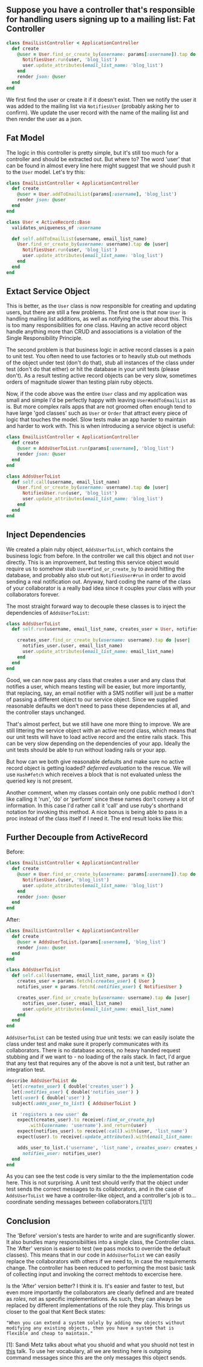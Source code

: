 Suppose you have a controller that's responsible for handling users signing up to a mailing list:
Fat Controller
--------------

```ruby
class EmailListController < ApplicationController
  def create
    @user = User.find_or_create_by(username: params[:username]).tap do |user|
      NotifiesUser.run(user, 'blog_list')
      user.update_attributes(email_list_name: 'blog_list')
    end
    render json: @user
  end
end

```
We first find the user or create it if it doesn't exist. Then we notify the user it was added to the mailing list via ```NotifiesUser``` (probably asking her to confirm). We update the user record with the name of the mailing list and then render the user as a json.

Fat Model
--------------
The logic in this controller is pretty simple, but it's still too much for a controller and should be extracted out. But where to? The word 'user' that can be found in almost every line here might suggest that we should push it to the ```User``` model. Let's try this:

```ruby
class EmailListController < ApplicationController
  def create
    @user = User.addToEmailList(params[:username], 'blog_list')
    render json: @user
  end
end

```
```ruby
class User < ActiveRecord::Base
  validates_uniqueness_of :username

  def self.addToEmailList(username, email_list_name)
  	User.find_or_create_by(username: username).tap do |user|
      NotifiesUser.run(user, 'blog_list')
      user.update_attributes(email_list_name: 'blog_list')
    end
  end
end
```
Extact Service Object
--------------
This is better, as the ```User``` class is now responsible for creating and updating users, but there are still a few problems. The first one is that now ```User``` is handling mailing list additions, as well as notifying the user about this. This is too many responsibilities for one class. Having an active record object handle anything more than CRUD and associations is a violation of the Single Responsibility Principle.

The second problem is that business logic in active record classes is a pain to unit test. You often need to use factories or to heavily stub out methods of the object under test (don't do that), stub all instances of the class under test (don't do that either) or hit the database in your unit tests (please don't). As a result testing active record objects can be very slow, sometimes orders of magnitude slower than testing plain ruby objects.

Now, if the code above was the entire ```User``` class and my application was small and simple I'd be perfectly happy with leaving ```User#addToEmailList``` as is. But more complex rails apps that are not groomed often enough tend to have large 'god classes' such as ```User``` or ```Order``` that attract every piece of logic that touches the model. Slow tests make an app harder to maintain and harder to work with. This is when introducing a service object is useful:

```ruby
class EmailListController < ApplicationController
  def create
    @user = AddsUserToList.run(params[:username], 'blog_list')
    render json: @user
  end
end
```
```ruby
class AddsUserToList
  def self.call(username, email_list_name)
    User.find_or_create_by(username: username).tap do |user|
      NotifiesUser.run(user, 'blog_list')
      user.update_attributes(email_list_name: 'blog_list')
    end
  end
end
```
Inject Dependencies
--------------

We created a plain ruby object, ```AddsUserToList```, which contains the business logic from before. In the controller we call this object and not ```User``` directly.
This is an improvement, but testing this service object would require us to somehow stub ```User#find_or_create_by``` to avoid hitting the database, and probably also stub out ```NotifiesUser#run``` in order to avoid sending a real notification out. Anyway, hard coding the name of the class of your collaborator is a really bad idea since it couples your class with your collaborators forever.

The most straight forward way to decouple these classes is to inject the dependencies of ```AddsUserToList```:

```ruby
class AddsUserToList
  def self.run(username, email_list_name, creates_user = User, notifies_user = NotifiesUser)

    creates_user.find_or_create_by(username: username).tap do |user|
      notifies_user.(user, email_list_name)
      user.update_attributes(email_list_name: email_list_name)
    end
  end
end
```
Good, we can now pass any class that creates a user and any class that notifies a user, which means testing will be easier, but more importantly, that replacing, say, an email notifier with a SMS notifier will just be a matter of passing a different object to our service object. Since we supplied reasonable defaults we don't need to pass these dependencies at all, and the controller stays unchanged.

That's almost perfect, but we still have one more thing to improve. We are still littering the service object with an active record class, which means that our unit tests will have to load active record and the entire rails stack. This can be very slow depending on the dependencies of your app. Ideally the unit tests should be able to run without loading rails or your app.

But how can we both give reasonable defaults and make sure no active record object is getting loaded? *deferred evaluation* to the rescue. We will use ```Hash#fetch``` which receives a block that is not evaluated unless the queried key is not present.

Another comment, when my classes contain only one public method I don't like calling it 'run', 'do' or 'perform' since these names don't convey a lot of information. In this case I'd rather call it 'call' and use ruby's shorthand notation for invoking this method. A nice bonus is being able to pass in a proc instead of the class itself if I need it. The end result looks like this:

Further Decouple from ActiveRecord
--------------------------
Before:

```ruby
class EmailListController < ApplicationController
  def create
    @user = User.find_or_create_by(username: params[:username]).tap do |user|
      NotifiesUser.(user, 'blog_list')
      user.update_attributes(email_list_name: 'blog_list')
    end
    render json: @user
  end
end

```
After:

```ruby
class EmailListController < ApplicationController
  def create
    @user = AddsUserToList.(params[:username], 'blog_list')
    render json: @user
  end
end

```
```ruby
class AddsUserToList
  def self.call(username, email_list_name, params = {})
    creates_user = params.fetch(:creates_user) { User }
    notifies_user = params.fetch(:notifies_user) { NotifiesUser }

    creates_user.find_or_create_by(username: username).tap do |user|
      notifies_user.(user, email_list_name)
      user.update_attributes(email_list_name: email_list_name)
    end
  end
end
```

```AddsUserToList``` can be tested using *true* unit tests: we can easily isolate the class under test and make sure it properly communicates with its collaborators. There is no database access, no heavy handed request stubbing and if we want to - no loading of the rails stack. In fact, I'd argue that any test that requires any of the above is not a unit test, but rather an integration test.

```ruby
describe AddsUserToList do
  let(:creates_user) { double('creates_user') }
  let(:notifies_user) { double('notifies_user') }
  let(:user) { double('user') }
  subject(:adds_user_to_list) { AddsUserToList }

  it 'registers a new user' do
    expect(creates_user).to receive(:find_or_create_by)
        .with(username: 'username').and_return(user)
    expect(notifies_user).to receive(:call).with(user, 'list_name')
    expect(user).to receive(:update_attributes).with(email_list_name: 'list_name')

    adds_user_to_list.('username', 'list_name', creates_user: creates_user,
      notifies_user: notifies_user)
  end
end
```

As you can see the test code is very similar to the the implementation code here. This is not surprising. A unit test should verify that the object under test sends the correct messages to its collaborators, and in the case of ```AddsUserToList``` we have a controller-like object, and a controller's job is to... coordinate sending messages between collaborators.[1][1]

Conclusion
----------

The 'Before' version's tests are harder to write and are sugnificantly slower. It also bundles many responsibiilties into a single class, the Controller class. The 'After' version is easier to test (we pass mocks to override the default classes). This means that in our code in ```AddsUserToList``` we can easily replace the collaborators with others if we need to, in case the requirements change. The controller has been reduced to performing the most basic task of collecting input and invoking the correct mehtods to excercise here.

Is the 'After' version better? I think it is. It's easier and faster to test, but even more importantly the collaborators are clearly defined and are treated as *roles*, not as specific implementations. As such, they can always be replaced by different implementations of the role they play. This brings us closer to the goal that Kent Beck states:
```
"When you can extend a system solely by adding new objects without modifying any existing objects, then you have a system that is flexible and cheap to maintain."
```

[1]: Sandi Metz talks about what you shuold and what you shuold not test in [this](http://www.confreaks.com/videos/2452-railsconf2013-the-magic-tricks-of-testing) talk. To use her vocabulary, all we are testing here is outgoing command messages since this are the only messages this object sends.

